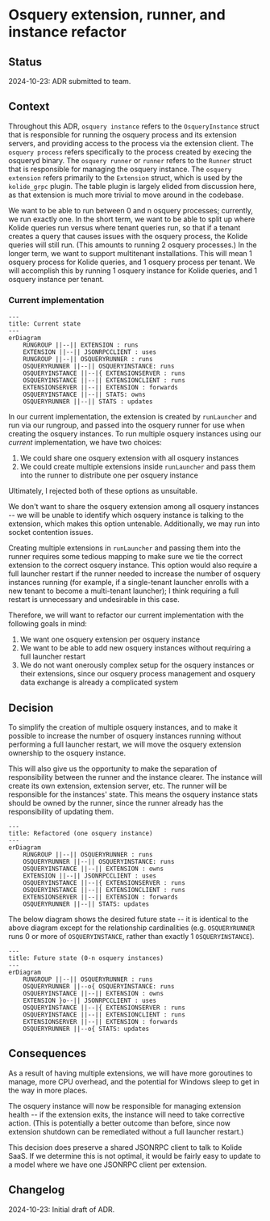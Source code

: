 # Osquery extension, runner, and instance refactor

## Status

2024-10-23: ADR submitted to team.

## Context

Throughout this ADR, `osquery instance` refers to the `OsqueryInstance` struct that is responsible for running the osquery process and its extension servers, and providing access to the process via the extension client. The `osquery process` refers specifically to the process created by execing the osqueryd binary. The `osquery runner` or `runner` refers to the `Runner` struct that is responsible for managing the osquery instance. The `osquery extension` refers primarily to the `Extension` struct, which is used by the `kolide_grpc` plugin. The table plugin is largely elided from discussion here, as that extension is much more trivial to move around in the codebase.

We want to be able to run between 0 and n osquery processes; currently, we run exactly one. In the short term, we want to be able to split up where Kolide queries run versus where tenant queries run, so that if a tenant creates a query that causes issues with the osquery process, the Kolide queries will still run. (This amounts to running 2 osquery processes.) In the longer term, we want to support multitenant installations. This will mean 1 osquery process for Kolide queries, and 1 osquery process per tenant. We will accomplish this by running 1 osquery instance for Kolide queries, and 1 osquery instance per tenant.

### Current implementation

```mermaid
---
title: Current state
---
erDiagram
    RUNGROUP ||--|| EXTENSION : runs
    EXTENSION ||--|| JSONRPCCLIENT : uses
    RUNGROUP ||--|| OSQUERYRUNNER : runs
    OSQUERYRUNNER ||--|| OSQUERYINSTANCE: runs
    OSQUERYINSTANCE ||--|{ EXTENSIONSERVER : runs
    OSQUERYINSTANCE ||--|| EXTENSIONCLIENT : runs
    EXTENSIONSERVER ||--|| EXTENSION : forwards
    OSQUERYINSTANCE ||--|| STATS: owns
    OSQUERYRUNNER ||--|| STATS : updates
```

In our current implementation, the extension is created by `runLauncher` and run via our rungroup, and passed into the osquery runner for use when creating the osquery instances. To run multiple osquery instances using our _current_ implementation, we have two choices:

1. We could share one osquery extension with all osquery instances
2. We could create multiple extensions inside `runLauncher` and pass them into the runner to distribute one per osquery instance

Ultimately, I rejected both of these options as unsuitable.

We don't want to share the osquery extension among all osquery instances -- we will be unable to identify which osquery instance is talking to the extension, which makes this option untenable. Additionally, we may run into socket contention issues.

Creating multiple extensions in `runLauncher` and passing them into the runner requires some tedious mapping to make sure we tie the correct extension to the correct osquery instance. This option would also require a full launcher restart if the runner needed to increase the number of osquery instances running (for example, if a single-tenant launcher enrolls with a new tenant to become a multi-tenant launcher); I think requiring a full restart is unnecessary and undesirable in this case.

Therefore, we will want to refactor our current implementation with the following goals in mind:

1. We want one osquery extension per osquery instance
2. We want to be able to add new osquery instances without requiring a full launcher restart
3. We do not want onerously complex setup for the osquery instances or their extensions, since our osquery process management and osquery data exchange is already a complicated system

## Decision

To simplify the creation of multiple osquery instances, and to make it possible to increase the number of osquery instances running without performing a full launcher restart, we will move the osquery extension ownership to the osquery instance.

This will also give us the opportunity to make the separation of responsibility between the runner and the instance clearer. The instance will create its own extension, extension server, etc. The runner will be responsible for the instances' state. This means the osquery instance stats should be owned by the runner, since the runner already has the responsibility of updating them.

```mermaid
---
title: Refactored (one osquery instance)
---
erDiagram
    RUNGROUP ||--|| OSQUERYRUNNER : runs
    OSQUERYRUNNER ||--|| OSQUERYINSTANCE: runs
    OSQUERYINSTANCE ||--|| EXTENSION : owns
    EXTENSION ||--|| JSONRPCCLIENT : uses
    OSQUERYINSTANCE ||--|{ EXTENSIONSERVER : runs
    OSQUERYINSTANCE ||--|| EXTENSIONCLIENT : runs
    EXTENSIONSERVER ||--|| EXTENSION : forwards
    OSQUERYRUNNER ||--|| STATS: updates
```

The below diagram shows the desired future state -- it is identical to the above diagram except for the relationship cardinalities (e.g. `OSQUERYRUNNER` runs 0 or more of `OSQUERYINSTANCE`, rather than exactly 1 `OSQUERYINSTANCE`).

```mermaid
---
title: Future state (0-n osquery instances)
---
erDiagram
    RUNGROUP ||--|| OSQUERYRUNNER : runs
    OSQUERYRUNNER ||--o{ OSQUERYINSTANCE: runs
    OSQUERYINSTANCE ||--|| EXTENSION : owns
    EXTENSION }o--|| JSONRPCCLIENT : uses
    OSQUERYINSTANCE ||--|{ EXTENSIONSERVER : runs
    OSQUERYINSTANCE ||--|| EXTENSIONCLIENT : runs
    EXTENSIONSERVER ||--|| EXTENSION : forwards
    OSQUERYRUNNER ||--o{ STATS: updates
```

## Consequences

As a result of having multiple extensions, we will have more goroutines to manage, more CPU overhead, and the potential for Windows sleep to get in the way in more places.

The osquery instance will now be responsible for managing extension health -- if the extension exits, the instance will need to take corrective action. (This is potentially a better outcome than before, since now extension shutdown can be remediated without a full launcher restart.)

This decision does preserve a shared JSONRPC client to talk to Kolide SaaS. If we determine this is not optimal, it would be fairly easy to update to a model where we have one JSONRPC client per extension.

## Changelog

2024-10-23: Initial draft of ADR.
